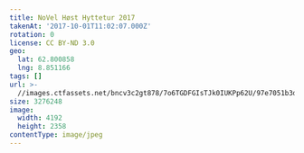 ```yaml
---
title: NoVel Høst Hyttetur 2017
takenAt: '2017-10-01T11:02:07.000Z'
rotation: 0
license: CC BY-ND 3.0
geo:
  lat: 62.800858
  lng: 8.851166
tags: []
url: >-
  //images.ctfassets.net/bncv3c2gt878/7o6TGDFGIsTJk0IUKPp62U/97e7051b3d0bc16851988d2cb138d502/novel-hst-hyttetur-2017_23585140788_o
size: 3276248
image:
  width: 4192
  height: 2358
contentType: image/jpeg
---
```


